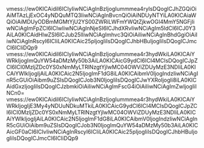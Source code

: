vmess://ew0KICAidiI6ICIyIiwNCiAgInBzIjogIummmea4ryIsDQogICJhZGQiOiAiMTAzLjExOC4yNDQuMTQ3IiwNCiAgInBvcnQiOiAiNDUyNTYiLA0KICAiaWQiOiAiMDUyODBmMGMtYjU2YS00ZWRiLWFmYWQtZjkwOGI4MmY5NGFjIiwNCiAgImFpZCI6ICIwIiwNCiAgInNjeSI6ICJhdXRvIiwNCiAgIm5ldCI6ICJ0Y3AiLA0KICAidHlwZSI6ICJub25lIiwNCiAgImhvc3QiOiAiIiwNCiAgInBhdGgiOiAiIiwNCiAgInRscyI6ICIiLA0KICAic25pIjogIiIsDQogICJhbHBuIjogIiIsDQogICJmcCI6ICIiDQp9
vmess://ew0KICAidiI6ICIyIiwNCiAgInBzIjogIummmea4r3hydWkiLA0KICAiYWRkIjogImQuYW54aDMzMy50b3AiLA0KICAicG9ydCI6ICI4MCIsDQogICJpZCI6ICI0MzljZDc0YS0xNmMyLTRlNzgtYjIwMC04OWViZDUyMzE3NDIiLA0KICAiYWlkIjogIjAiLA0KICAic2N5IjogImF1dG8iLA0KICAibmV0IjogIndzIiwNCiAgInR5cGUiOiAibm9uZSIsDQogICJob3N0IjogIiIsDQogICJwYXRoIjogIi8iLA0KICAidGxzIjogIiIsDQogICJzbmkiOiAiIiwNCiAgImFscG4iOiAiIiwNCiAgImZwIjogIiINCn0=
vmess://ew0KICAidiI6ICIyIiwNCiAgInBzIjogIummmea4r3hydWkiLA0KICAiYWRkIjogIjE3My4yNDUuNDkuMTkiLA0KICAicG9ydCI6ICI4MCIsDQogICJpZCI6ICI0MzljZDc0YS0xNmMyLTRlNzgtYjIwMC04OWViZDUyMzE3NDIiLA0KICAiYWlkIjogIjAiLA0KICAic2N5IjogImF1dG8iLA0KICAibmV0IjogIndzIiwNCiAgInR5cGUiOiAibm9uZSIsDQogICJob3N0IjogImQuYW54aDMzMy50b3AiLA0KICAicGF0aCI6ICIvIiwNCiAgInRscyI6ICIiLA0KICAic25pIjogIiIsDQogICJhbHBuIjogIiIsDQogICJmcCI6ICIiDQp9

